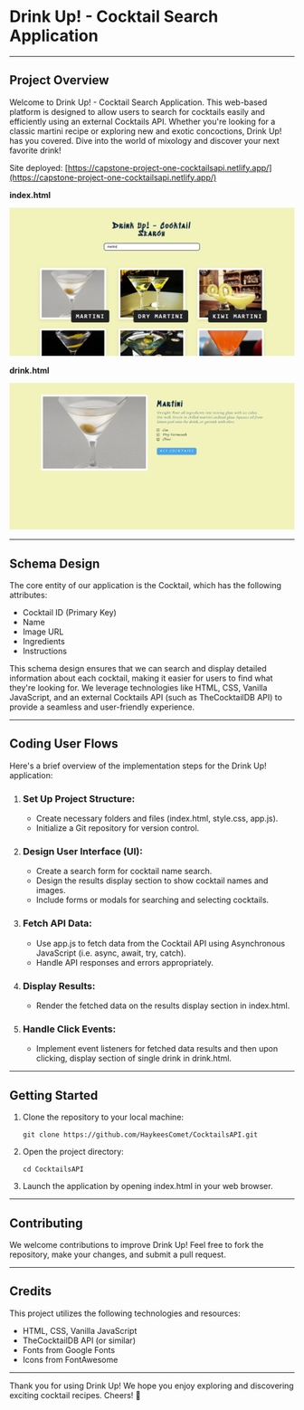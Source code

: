 # **Drink Up! - Cocktail Search Application**

---

## **Project Overview**

Welcome to Drink Up! - Cocktail Search Application. This web-based platform is designed to allow users to search for cocktails easily and efficiently using an external Cocktails API. Whether you're looking for a classic martini recipe or exploring new and exotic concoctions, Drink Up! has you covered. Dive into the world of mixology and discover your next favorite drink!

Site deployed: [https://capstone-project-one-cocktailsapi.netlify.app/](https://capstone-project-one-cocktailsapi.netlify.app/)

**index.html**

![1714502327129](image/README/1714502327129.png)

**drink.html**

![1714502346919](image/README/1714502346919.png)

---

## **Schema Design**

The core entity of our application is the Cocktail, which has the following attributes:

- Cocktail ID (Primary Key)
- Name
- Image URL
- Ingredients
- Instructions

This schema design ensures that we can search and display detailed information about each cocktail, making it easier for users to find what they're looking for. We leverage technologies like HTML, CSS, Vanilla JavaScript, and an external Cocktails API (such as TheCocktailDB API) to provide a seamless and user-friendly experience.

---

## **Coding User Flows**

Here's a brief overview of the implementation steps for the Drink Up! application:

1. ### **Set Up Project Structure**:

   - Create necessary folders and files (index.html, style.css, app.js).
   - Initialize a Git repository for version control.
2. ### **Design User Interface (UI)**:

   - Create a search form for cocktail name search.
   - Design the results display section to show cocktail names and images.
   - Include forms or modals for searching and selecting cocktails.
3. ### **Fetch API Data**:

   - Use app.js to fetch data from the Cocktail API using Asynchronous JavaScript (i.e. async, await, try, catch).
   - Handle API responses and errors appropriately.
4. ### **Display Results**:

   - Render the fetched data on the results display section in index.html.
5. ### **Handle Click Events**:

   - Implement event listeners for fetched data results and then upon clicking, display section of single drink in drink.html.

---

## **Getting Started**

1. Clone the repository to your local machine:

   ```
   git clone https://github.com/HaykeesComet/CocktailsAPI.git
   ```
2. Open the project directory:

   ```
   cd CocktailsAPI
   ```
3. Launch the application by opening index.html in your web browser.

---

## **Contributing**

We welcome contributions to improve Drink Up! Feel free to fork the repository, make your changes, and submit a pull request.

---

## **Credits**

This project utilizes the following technologies and resources:

- HTML, CSS, Vanilla JavaScript
- TheCocktailDB API (or similar)
- Fonts from Google Fonts
- Icons from FontAwesome

---

Thank you for using Drink Up! We hope you enjoy exploring and discovering exciting cocktail recipes. Cheers! 🍹
